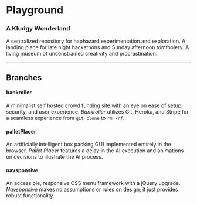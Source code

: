 # Playground

### A Kludgy Wonderland
A centralized repository for haphazard experimentation and exploration. A landing place for late night hackathons and Sunday afternoon tomfoolery. A living museum of unconstrained creativity and procrastination.

---

## Branches

#### bankroller
A minimalist self hosted crowd funding site with an eye on ease of setup, security, and user experience. *Bankroller* utilizes Git, Heroku, and Stripe for a seamless experience from `git clone` to `rm -rf`.

#### palletPlacer
An artificially intelligent box packing GUI implemented entirely in the browser. *Pallet Placer* features a delay in the AI execution and animations on decisions to illustrate the AI process.

#### navsponsive
An accessible, responsive CSS menu framework with a jQuery upgrade. *Navsponsive* makes no assumptions or rules on design; it just provides robust functionality.
